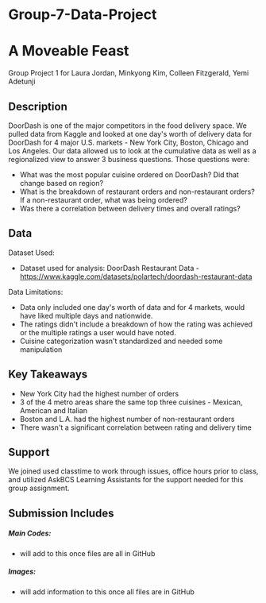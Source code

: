 # Group-7-Data-Project

# A Moveable Feast
Group Project 1 for Laura Jordan, Minkyong Kim, Colleen Fitzgerald, Yemi Adetunji

## Description
DoorDash is one of the major competitors in the food delivery space. We pulled data from Kaggle and looked at one day's worth of delivery data for DoorDash for 4 major U.S. markets - New York City, Boston, Chicago and Los Angeles. Our data allowed us to look at the cumulative data as well as a regionalized view to answer 3 business questions. Those questions were:
* What was the most popular cuisine ordered on DoorDash? Did that change based on region?
* What is the breakdown of restaurant orders and non-restaurant orders? If a non-restaurant order, what was being ordered?
* Was there a correlation between delivery times and overall ratings?

## Data 
Dataset Used:
* Dataset used for analysis: DoorDash Restaurant Data - https://www.kaggle.com/datasets/polartech/doordash-restaurant-data

Data Limitations:
* Data only included one day's worth of data and for 4 markets, would have liked multiple days and nationwide.
* The ratings didn't include a breakdown of how the rating was achieved or the multiple ratings a user would have noted.
* Cuisine categorization wasn't standardized and needed some manipulation

## Key Takeaways
* New York City had the highest number of orders
* 3 of the 4 metro areas share the same top three cuisines - Mexican, American and Italian
* Boston and L.A. had the highest number of non-restaurant orders
* There wasn't a significant correlation between rating and delivery time

## Support
We joined used classtime to work through issues, office hours prior to class, and utilized AskBCS Learning Assistants for the support needed for this group assignment.

## Submission Includes
##### Main Codes:
* will add to this once files are all in GitHub
##### Images:
* will add information to this once all files are in GitHub
